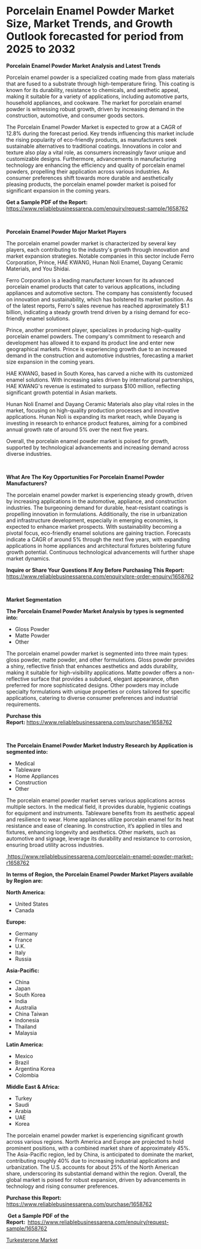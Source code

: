 <p><h1>Porcelain Enamel Powder Market Size, Market Trends, and Growth Outlook forecasted for period from 2025 to 2032</h1></p><p><strong>Porcelain Enamel Powder Market Analysis and Latest Trends</strong></p>
<p><p>Porcelain enamel powder is a specialized coating made from glass materials that are fused to a substrate through high-temperature firing. This coating is known for its durability, resistance to chemicals, and aesthetic appeal, making it suitable for a variety of applications, including automotive parts, household appliances, and cookware. The market for porcelain enamel powder is witnessing robust growth, driven by increasing demand in the construction, automotive, and consumer goods sectors.</p><p>The Porcelain Enamel Powder Market is expected to grow at a CAGR of 12.8% during the forecast period. Key trends influencing this market include the rising popularity of eco-friendly products, as manufacturers seek sustainable alternatives to traditional coatings. Innovations in color and texture also play a vital role, as consumers increasingly favor unique and customizable designs. Furthermore, advancements in manufacturing technology are enhancing the efficiency and quality of porcelain enamel powders, propelling their application across various industries. As consumer preferences shift towards more durable and aesthetically pleasing products, the porcelain enamel powder market is poised for significant expansion in the coming years.</p></p>
<p><strong>Get a Sample PDF of the Report:&nbsp;</strong> <a href="https://www.reliablebusinessarena.com/enquiry/request-sample/1658762?utm_campaign=2110&utm_medium=2&utm_source=Github&utm_content=ia&utm_term=31032025&utm_id=porcelain-enamel-powder">https://www.reliablebusinessarena.com/enquiry/request-sample/1658762</a></p>
<p>&nbsp;</p>
<p><strong>Porcelain Enamel Powder Major Market Players</strong></p>
<p><p>The porcelain enamel powder market is characterized by several key players, each contributing to the industry's growth through innovation and market expansion strategies. Notable companies in this sector include Ferro Corporation, Prince, HAE KWANG, Hunan Noli Enamel, Dayang Ceramic Materials, and You Shidai.</p><p>Ferro Corporation is a leading manufacturer known for its advanced porcelain enamel products that cater to various applications, including appliances and automotive sectors. The company has consistently focused on innovation and sustainability, which has bolstered its market position. As of the latest reports, Ferro's sales revenue has reached approximately $1.1 billion, indicating a steady growth trend driven by a rising demand for eco-friendly enamel solutions.</p><p>Prince, another prominent player, specializes in producing high-quality porcelain enamel powders. The company's commitment to research and development has allowed it to expand its product line and enter new geographical markets. Prince is experiencing growth due to an increased demand in the construction and automotive industries, forecasting a market size expansion in the coming years.</p><p>HAE KWANG, based in South Korea, has carved a niche with its customized enamel solutions. With increasing sales driven by international partnerships, HAE KWANG's revenue is estimated to surpass $100 million, reflecting significant growth potential in Asian markets.</p><p>Hunan Noli Enamel and Dayang Ceramic Materials also play vital roles in the market, focusing on high-quality production processes and innovative applications. Hunan Noli is expanding its market reach, while Dayang is investing in research to enhance product features, aiming for a combined annual growth rate of around 5% over the next five years.</p><p>Overall, the porcelain enamel powder market is poised for growth, supported by technological advancements and increasing demand across diverse industries.</p></p>
<p>&nbsp;</p>
<p><strong>What Are The Key Opportunities For Porcelain Enamel Powder Manufacturers?</strong></p>
<p><p>The porcelain enamel powder market is experiencing steady growth, driven by increasing applications in the automotive, appliance, and construction industries. The burgeoning demand for durable, heat-resistant coatings is propelling innovation in formulations. Additionally, the rise in urbanization and infrastructure development, especially in emerging economies, is expected to enhance market prospects. With sustainability becoming a pivotal focus, eco-friendly enamel solutions are gaining traction. Forecasts indicate a CAGR of around 5% through the next five years, with expanding applications in home appliances and architectural fixtures bolstering future growth potential. Continuous technological advancements will further shape market dynamics.</p></p>
<p><strong>Inquire or Share Your Questions If Any Before Purchasing This Report:</strong> <a href="https://www.reliablebusinessarena.com/enquiry/pre-order-enquiry/1658762?utm_campaign=2110&utm_medium=2&utm_source=Github&utm_content=ia&utm_term=31032025&utm_id=porcelain-enamel-powder">https://www.reliablebusinessarena.com/enquiry/pre-order-enquiry/1658762</a></p>
<p>&nbsp;</p>
<p><strong>Market Segmentation</strong></p>
<p><strong>The Porcelain Enamel Powder Market Analysis by types is segmented into:</strong></p>
<p><ul><li>Gloss Powder</li><li>Matte Powder</li><li>Other</li></ul></p>
<p><p>The porcelain enamel powder market is segmented into three main types: gloss powder, matte powder, and other formulations. Gloss powder provides a shiny, reflective finish that enhances aesthetics and adds durability, making it suitable for high-visibility applications. Matte powder offers a non-reflective surface that provides a subdued, elegant appearance, often preferred for more sophisticated designs. Other powders may include specialty formulations with unique properties or colors tailored for specific applications, catering to diverse consumer preferences and industrial requirements.</p></p>
<p><strong>Purchase this Report:&nbsp;</strong><a href="https://www.reliablebusinessarena.com/purchase/1658762?utm_campaign=2110&utm_medium=2&utm_source=Github&utm_content=ia&utm_term=31032025&utm_id=porcelain-enamel-powder">https://www.reliablebusinessarena.com/purchase/1658762</a></p>
<p>&nbsp;</p>
<p><strong>The Porcelain Enamel Powder Market Industry Research by Application is segmented into:</strong></p>
<p><ul><li>Medical</li><li>Tableware</li><li>Home Appliances</li><li>Construction</li><li>Other</li></ul></p>
<p><p>The porcelain enamel powder market serves various applications across multiple sectors. In the medical field, it provides durable, hygienic coatings for equipment and instruments. Tableware benefits from its aesthetic appeal and resilience to wear. Home appliances utilize porcelain enamel for its heat resistance and ease of cleaning. In construction, it’s applied in tiles and fixtures, enhancing longevity and aesthetics. Other markets, such as automotive and signage, leverage its durability and resistance to corrosion, ensuring broad utility across industries.</p></p>
<p><a href="https://www.reliablebusinessarena.com/porcelain-enamel-powder-market-r1658762?utm_campaign=2110&utm_medium=2&utm_source=Github&utm_content=ia&utm_term=31032025&utm_id=porcelain-enamel-powder">&nbsp;https://www.reliablebusinessarena.com/porcelain-enamel-powder-market-r1658762</a></p>
<p><strong>In terms of Region, the Porcelain Enamel Powder Market Players available by Region are:</strong></p>
<p>
    <p> <strong> North America: </strong>
        <ul>
            <li>United States</li>
            <li>Canada</li>
        </ul>
        </p> 
    <p> <strong> Europe: </strong>
        <ul>
            <li>Germany</li>
            <li>France</li>
            <li>U.K.</li>
            <li>Italy</li>
            <li>Russia</li>
        </ul>
        </p> 
    <p> <strong> Asia-Pacific: </strong>
        <ul>
            <li>China</li>
            <li>Japan</li>
            <li>South Korea</li>
            <li>India</li>
            <li>Australia</li>
            <li>China Taiwan</li>
            <li>Indonesia</li>
            <li>Thailand</li>
            <li>Malaysia</li>
        </ul>
        </p> 
    <p> <strong> Latin America: </strong>
        <ul>
            <li>Mexico</li>
            <li>Brazil</li>
            <li>Argentina Korea</li>
            <li>Colombia</li>
        </ul>
        </p> 
    <p> <strong> Middle East & Africa: </strong>
        <ul>
            <li>Turkey</li>
            <li>Saudi</li>
            <li>Arabia</li>
            <li>UAE</li>
            <li>Korea</li>
        </ul>
    </p>
    </p>
<p><p>The porcelain enamel powder market is experiencing significant growth across various regions. North America and Europe are projected to hold prominent positions, with a combined market share of approximately 45%. The Asia-Pacific region, led by China, is anticipated to dominate the market, contributing roughly 40% due to increasing industrial applications and urbanization. The U.S. accounts for about 25% of the North American share, underscoring its substantial demand within the region. Overall, the global market is poised for robust expansion, driven by advancements in technology and rising consumer preferences.</p></p>
<p><strong>Purchase this Report: </strong><a href="https://www.reliablebusinessarena.com/purchase/1658762?utm_campaign=2110&utm_medium=2&utm_source=Github&utm_content=ia&utm_term=31032025&utm_id=porcelain-enamel-powder">https://www.reliablebusinessarena.com/purchase/1658762</a></p>
<p>&nbsp;<strong>Get a Sample PDF of the Report:&nbsp;&nbsp;</strong><a href="https://www.reliablebusinessarena.com/enquiry/request-sample/1658762?utm_campaign=2110&utm_medium=2&utm_source=Github&utm_content=ia&utm_term=31032025&utm_id=porcelain-enamel-powder">https://www.reliablebusinessarena.com/enquiry/request-sample/1658762</a></p>
<p><strong></strong></p>
<p><p><a href="https://github.com/irfadac/Market-Research-Report-List-5/blob/main/turkesterone-market.md?utm_campaign=2110&utm_medium=2&utm_source=Github&utm_content=ia&utm_term=31032025&utm_id=porcelain-enamel-powder">Turkesterone Market</a></p></p>
